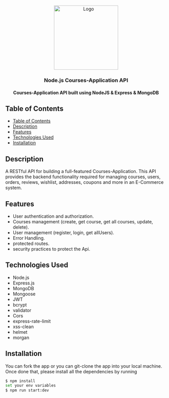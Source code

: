 
<!-- PROJECT LOGO -->
<br />
<p align="center">
  <a href="https://github.com/AhmedHossam777/CoursesAPI">
    <img src="https://cdn-icons-png.flaticon.com/512/6213/6213702.png" alt="Logo" width="200" height="200">
  </a>

  <h3 align="center">Node.js Courses-Application API</h3>
</p>

<h4 align="center">Courses-Application API built using NodeJS & Express & MongoDB</h4>

## Table of Contents

- [Table of Contents](#table-of-contents)
- [Description](#description)
- [Features](#features)
- [Technologies Used](#technologies-used)
- [Installation](#installation)


## Description

A RESTful API for building a full-featured Courses-Application. This API provides the backend functionality required for managing courses, users, orders, reviews, wishlist, addresses, coupons and more in an E-Commerce system.

## Features

- User authentication and authorization.
- Courses management (create, get course, get all courses, update, delete).
- User management (register, login, get allUsers).
- Error Handling.
- protected routes.
- security practices to protect the Api.

## Technologies Used

- Node.js
- Express.js
- MongoDB
- Mongoose
- JWT
- bcrypt
- validator
- Cors
- express-rate-limit
- xss-clean
- helmet
- morgan
  
## Installation

You can fork the app or you can git-clone the app into your local machine. Once done that, please install all the dependencies by running

```sh
$ npm install
set your env variables
$ npm run start:dev
